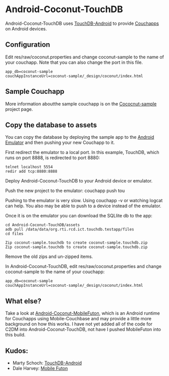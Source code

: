 Android-Coconut-TouchDB
=======================

Android-Coconut-TouchDB uses [TouchDB-Android](https://github.com/couchbaselabs/TouchDB-Android) to provide [Couchapps](http://couchapp.org/page/index) on Android devices.

Configuration
-------------

Edit res/raw/coconut.properties and change coconut-sample to the name of your couchapp. 
Note that you can also change the port in this file.

    app_db=coconut-sample
    couchAppInstanceUrl=coconut-sample/_design/coconut/index.html
    
Sample Couchapp
---------------

More information aboutthe sample couchapp is on the [Cococnut-sample](https://github.com/vetula/coconut-sample) project page.

    
Copy the database to assets
----------------------------

You can copy the database by deploying the sample app to the 
[Android Emulator](http://developer.android.com/guide/developing/devices/emulator.html) and then pushing your new Couchapp
to it. 

First redirect the emulator to a local port. In this example, TouchDB, which runs on port 8888, is redirected to port 8880:

    telnet localhost 5554 
    redir add tcp:8880:8888

Deploy Android-Coconut-TouchDB to your Android device or emulator.

Push the new project to the emulator:
    couchapp push tou

Pushing to the emulator is very slow. Using couchapp -v or watching logcat can help. 
You also may be able to push to a device instead of the emulator.

Once it is on the emulator you can download the SQLlite db to the app:

	cd Android-Coconut-TouchDB/assets
	adb pull /data/data/org.rti.rcd.ict.touchdb.testapp/files
	cd files

	Zip coconut-sample.touchdb to create coconut-sample.touchdb.zip
	Zip coconut-sample.touchdb to create coconut-sample.touchdb.zip

Remove the old zips and un-zipped items.

In Android-Coconut-TouchDB, edit res/raw/coconut.properties and change coconut-sample to the name of your couchapp:

	app_db=coconut-sample
	couchAppInstanceUrl=coconut-sample/_design/coconut/index.html
	
What else?
-----------

Take a look at [Android-Coconut-MobileFuton](https://github.com/vetula/Android-Coconut-MobileFuton), which is an Android runtime 
for Couchapps using Mobile-Couchbase and may provide a little more background on how this works. 
I have not yet added all of the code for C2DM into Android-Coconut-TouchDB, not have I pushed MobileFuton into this build.

Kudos:
-------

* Marty Schoch: [TouchDB-Android](https://github.com/couchbaselabs/TouchDB-Android)
* Dale Harvey: [Mobile Futon](https://github.com/daleharvey/Android-MobileFuton)

